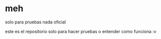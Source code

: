 # meh
solo para pruebas nada oficial

este es el repositorio solo para hacer pruebas o entender como funciona :v
